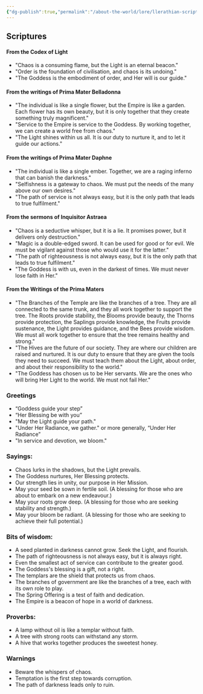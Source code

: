 ```yaml
---
{"dg-publish":true,"permalink":"/about-the-world/lore/llerathian-scriptures/"}
---
```


## Scriptures

#### From the Codex of Light
- "Chaos is a consuming flame, but the Light is an eternal beacon."
- "Order is the foundation of civilisation, and chaos is its undoing."
- "The Goddess is the embodiment of order, and Her will is our guide."
#### From the writings of Prima Mater Belladonna
- "The individual is like a single flower, but the Empire is like a garden. Each flower has its own beauty, but it is only together that they create something truly magnificent."
- "Service to the Empire is service to the Goddess. By working together, we can create a world free from chaos."
- "The Light shines within us all. It is our duty to nurture it, and to let it guide our actions."
#### From the writings of Prima Mater Daphne
- "The individual is like a single ember. Together, we are a raging inferno that can banish the darkness."
- "Selfishness is a gateway to chaos. We must put the needs of the many above our own desires."
- "The path of service is not always easy, but it is the only path that leads to true fulfilment."

#### From the sermons of Inquisitor Astraea
- "Chaos is a seductive whisper, but it is a lie. It promises power, but it delivers only destruction."
- "Magic is a double-edged sword. It can be used for good or for evil. We must be vigilant against those who would use it for the latter."
- "The path of righteousness is not always easy, but it is the only path that leads to true fulfilment."
- "The Goddess is with us, even in the darkest of times. We must never lose faith in Her."

#### From the Writings of the Prima Maters
- "The Branches of the Temple are like the branches of a tree. They are all connected to the same trunk, and they all work together to support the tree. The Roots provide stability, the Blooms provide beauty, the Thorns provide protection, the Saplings provide knowledge, the Fruits provide sustenance, the Light provides guidance, and the Bees provide wisdom. We must all work together to ensure that the tree remains healthy and strong."
- "The Hives are the future of our society. They are where our children are raised and nurtured. It is our duty to ensure that they are given the tools they need to succeed. We must teach them about the Light, about order, and about their responsibility to the world."
- "The Goddess has chosen us to be Her servants. We are the ones who will bring Her Light to the world. We must not fail Her."

### Greetings
- “Goddess guide your step”
- “Her Blessing be with you”
- "May the Light guide your path."
- "Under Her Radiance, we gather." or more generally, “Under Her Radiance”
- "In service and devotion, we bloom."

### Sayings:
- Chaos lurks in the shadows, but the Light prevails.
- The Goddess nurtures, Her Blessing protects.
- Our strength lies in unity, our purpose in Her Mission.
- May your seed be sown in fertile soil. (A blessing for those who are about to embark on a new endeavour.)
- May your roots grow deep. (A blessing for those who are seeking stability and strength.)
- May your bloom be radiant. (A blessing for those who are seeking to achieve their full potential.)

### Bits of wisdom:
- A seed planted in darkness cannot grow. Seek the Light, and flourish.
- The path of righteousness is not always easy, but it is always right.
- Even the smallest act of service can contribute to the greater good.
- The Goddess's blessing is a gift, not a right.
- The templars are the shield that protects us from chaos.
- The branches of government are like the branches of a tree, each with its own role to play.
- The Spring Offering is a test of faith and dedication.
- The Empire is a beacon of hope in a world of darkness.

### Proverbs:
- A lamp without oil is like a templar without faith.
- A tree with strong roots can withstand any storm.
- A hive that works together produces the sweetest honey.

### Warnings
- Beware the whispers of chaos.
- Temptation is the first step towards corruption.
- The path of darkness leads only to ruin.


